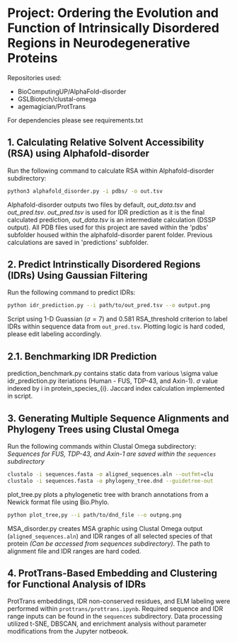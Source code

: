 # Project: Ordering the Evolution and Function of Intrinsically Disordered Regions in Neurodegenerative Proteins

Repositories used:
+ BioComputingUP/AlphaFold-disorder
+ GSLBiotech/clustal-omega
+ agemagician/ProtTrans

For dependencies please see requirements.txt

## 1. Calculating Relative Solvent Accessibility (RSA) using Alphafold-disorder

Run the following command to calculate RSA within Alphafold-disorder subdirectory:
```bash
python3 alphafold_disorder.py -i pdbs/ -o out.tsv 
```
Alphafold-disorder outputs two files by default, *out_data.tsv* and *out_pred.tsv*. *out_pred.tsv* is used for IDR prediction as it is the final calculated prediction, *out_data.tsv* is an intermediate calculation (DSSP output). All PDB files used for this project are saved within the 'pdbs' subfolder housed within the alphafold-disorder parent folder. Previous calculations are saved in 'predictions' subfolder.

## 2. Predict Intrinstically Disordered Regions (IDRs) Using Gaussian Filtering

Run the following command to predict IDRs:

```bash
python idr_prediction.py --i path/to/out_pred.tsv --o output.png
```

Script using 1-D Guassian ($\sigma=7$) and 0.581 RSA_threshold criterion to label IDRs within sequence data from `out_pred.tsv`. Plotting logic is hard coded, please edit labeling accordingly.

## 2.1. Benchmarking IDR Prediction

prediction_benchmark.py contains static data from various \sigma value idr_prediction.py iteriations (Human - FUS, TDP-43, and Axin-1). $\sigma$ value indexed by i in protein_species_{i}. Jaccard index calculation implemented in script.

## 3. Generating Multiple Sequence Alignments and Phylogeny Trees using Clustal Omega

Run the following commands within Clustal Omega subdirectory:
*Sequences for FUS, TDP-43, and Axin-1 are saved within the `sequences` subdirectory*

```bash
clustalo -i sequences.fasta -o aligned_sequences.aln --outfmt=clu
clustalo -i sequences.fasta -o phylogeny_tree.dnd --guidetree-out
```

plot_tree.py plots a phylogenetic tree with branch annotations from a Newick format file using Bio.Phylo.

```bash
python plot_tree,py --i path/to/dnd_file --o outpng.png
```
MSA_disorder.py creates MSA graphic using Clustal Omega output (`aligned_sequences.aln`) and IDR ranges of all selected species of that protein *(Can be accessed from sequences subdirectory)*. The path to alignment file and IDR ranges are hard coded.

## 4. ProtTrans-Based Embedding and Clustering for Functional Analysis of IDRs

ProtTrans embeddings, IDR non-conserved residues, and ELM labeling were performed within `prottrans/prottrans.ipynb`. Required sequence and IDR range inputs can be found in the `sequences` subdirectory. Data processing utilized t-SNE, DBSCAN, and enrichment analysis without parameter modifications from the Jupyter notbeook.
